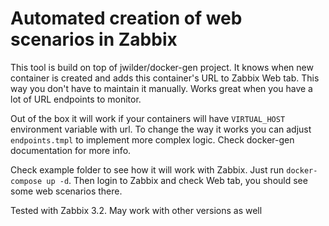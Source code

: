 # Automated creation of web scenarios in Zabbix

This tool is build on top of jwilder/docker-gen project. It knows when new container is created and adds this container's URL to Zabbix Web tab. This way you don't have to maintain it manually. Works great when you have a lot of URL endpoints to monitor.

Out of the box it will work if your containers will have `VIRTUAL_HOST` environment variable with url. To change the way it works you can adjust `endpoints.tmpl` to implement more complex logic. Check docker-gen documentation for more info.

Check example folder to see how it will work with Zabbix. Just run `docker-compose up -d`. Then login to Zabbix and check Web tab, you should see some web scenarios there.

Tested with Zabbix 3.2. May work with other versions as well
